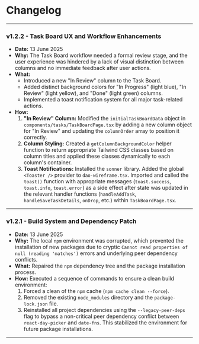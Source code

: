 # Changelog

---

### **v1.2.2 - Task Board UX and Workflow Enhancements**

- **Date:** 13 June 2025
- **Why:** The Task Board workflow needed a formal review stage, and the user experience was hindered by a lack of visual distinction between columns and no immediate feedback after user actions.
- **What:**
    - Introduced a new "In Review" column to the Task Board.
    - Added distinct background colors for "In Progress" (light blue), "In Review" (light yellow), and "Done" (light green) columns.
    - Implemented a toast notification system for all major task-related actions.
- **How:**
    1.  **"In Review" Column:** Modified the `initialTaskBoardData` object in `components/tasks/TaskBoardPage.tsx` by adding a new column object for "In Review" and updating the `columnOrder` array to position it correctly.
    2.  **Column Styling:** Created a `getColumnBackgroundColor` helper function to return appropriate Tailwind CSS classes based on column titles and applied these classes dynamically to each column's container.
    3.  **Toast Notifications:** Installed the `sonner` library. Added the global `<Toaster />` provider to `dao-wireframe.tsx`. Imported and called the `toast()` function with appropriate messages (`toast.success`, `toast.info`, `toast.error`) as a side effect after state was updated in the relevant handler functions (`handleAddTask`, `handleSaveTaskDetails`, `onDrop`, etc.) within `TaskBoardPage.tsx`.

---

### **v1.2.1 - Build System and Dependency Patch**

- **Date:** 13 June 2025
- **Why:** The local `npm` environment was corrupted, which prevented the installation of new packages due to cryptic `Cannot read properties of null (reading 'matches')` errors and underlying peer dependency conflicts.
- **What:** Repaired the `npm` dependency tree and the package installation process.
- **How:** Executed a sequence of commands to ensure a clean build environment:
    1.  Forced a clean of the `npm` cache (`npm cache clean --force`).
    2.  Removed the existing `node_modules` directory and the `package-lock.json` file.
    3.  Reinstalled all project dependencies using the `--legacy-peer-deps` flag to bypass a non-critical peer dependency conflict between `react-day-picker` and `date-fns`. This stabilized the environment for future package installations.

---
